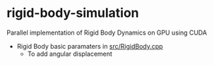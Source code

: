 # rigid-body-simulation
Parallel implementation of Rigid Body Dynamics on GPU using CUDA

* Rigid Body basic paramaters in [src/RigidBody.cpp](https://github.com/mridulmalpotra/rigid-body-simulation/blob/master/src/RigidBody.cpp)
    - To add angular displacement

